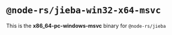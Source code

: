 # `@node-rs/jieba-win32-x64-msvc`

This is the **x86_64-pc-windows-msvc** binary for `@node-rs/jieba`
